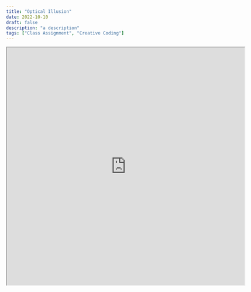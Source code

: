 ```yaml
---
title: "Optical Illusion"
date: 2022-10-10
draft: false
description: "a description"
tags: ["Class Assignment", "Creative Coding"]
---
```


<iframe style="width: 650px; height: 650px;" src="https://editor.p5js.org/jwhop/full/jWRm9xCZ7"></iframe>